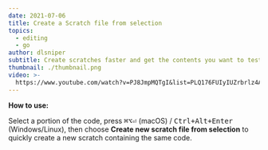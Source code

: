 ```yaml
---
date: 2021-07-06
title: Create a Scratch file from selection
topics:
  - editing
  - go
author: dlsniper
subtitle: Create scratches faster and get the contents you want to test pre-populated
thumbnail: ./thumbnail.png
video: >-
  https://www.youtube.com/watch?v=PJ8JmpMQTgI&list=PLQ176FUIyIUZrbrlz4AY1V8VzBJKZyVlW&index=41
---
```


**How to use:**

Select a portion of the code, press <kbd>⌘⌥⏎</kbd> (macOS) / <kbd>Ctrl+Alt+Enter</kbd> (Windows/Linux), then choose **Create new scratch file from selection** to quickly create a new scratch containing the same code.
